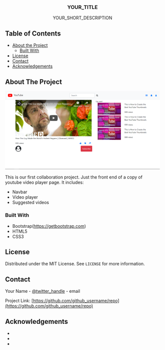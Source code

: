 <!-- PROJECT LOGO -->
<br />
<p align="center">
  <h3 align="center">YOUR_TITLE</h3>
  <p align="center">
    YOUR_SHORT_DESCRIPTION
    <br />    
  </p>
</p>

<!-- TABLE OF CONTENTS -->
## Table of Contents

* [About the Project](#about-the-project)
  * [Built With](#built-with)
* [License](#license)
* [Contact](#contact)
* [Acknowledgements](#acknowledgements)

<!-- ABOUT THE PROJECT -->
## About The Project

[![Product Name Screen Shot][product-screenshot]](https://example.com)

This is our first collaboration project. Just the front end of a copy of youtube video player page.
It includes:
* Navbar
* Video player
* Suggested videos

### Built With

* Bootstrap(https://getbootstrap.com)
* HTML5
* CSS3

<!-- LICENSE -->
## License

Distributed under the MIT License. See `LICENSE` for more information.



<!-- CONTACT -->
## Contact

Your Name - [@twitter_handle](https://twitter.com/twitter_handle) - email

Project Link: [https://github.com/github_username/repo](https://github.com/github_username/repo)



<!-- ACKNOWLEDGEMENTS -->
## Acknowledgements

* []()
* []()
* []()

<!-- MARKDOWN LINKS & IMAGES -->
<!-- https://www.markdownguide.org/basic-syntax/#reference-style-links -->

[product-screenshot]: img/screenshot.PNG